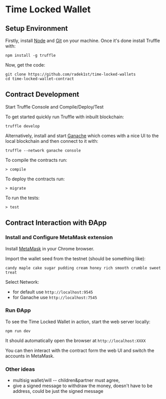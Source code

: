 # Time Locked Wallet



## Setup Environment
Firstly, install [Node](https://nodejs.org/en/) and [Git](https://git-scm.com/) on your machine.
Once it's done install Truffle with:
```
npm install -g truffle
```

Now, get the code:
```
git clone https://github.com/radek1st/time-locked-wallets 
cd time-locked-wallet-contract
```

## Contract Development

Start Truffle Console and Compile/Deploy/Test

To get started quickly run Truffle with inbuilt blockchain:
```
truffle develop
```
Alternatively, install and start [Ganache](http://truffleframework.com/ganache/) 
which comes with a nice UI to the local blockchain and then connect to it with:
```
truffle --network ganache console
```

To compile the contracts run:
```
> compile
```
To deploy the contracts run:
```
> migrate
```
To run the tests:
```
> test
```

## Contract Interaction with ÐApp 

### Install and Configure MetaMask extension

Install [MetaMask](https://metamask.io/) in your Chrome browser.


Import the wallet seed from the testnet (should be something like):
```
candy maple cake sugar pudding cream honey rich smooth crumble sweet treat
```

Select Network: 
* for default use `http://localhost:9545`
* for Ganache use `http://localhost:7545`

### Run ÐApp
To see the Time Locked Wallet in action, start the web server locally:
```
npm run dev
```
It should automatically open the browser at `http://localhost:XXXX`


You can then interact with the contract form the web UI and switch the accounts in MetaMask.



### Other ideas

* multisig wallet/will -- children&partner must agree,
* give a signed message to withdraw the money, doesn't have to be address, could be just the signed message

